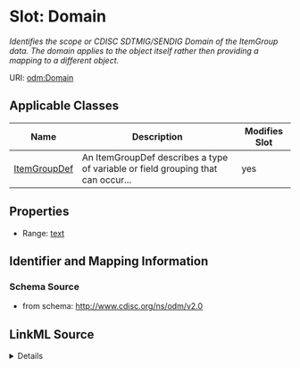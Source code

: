# Slot: Domain


_Identifies the scope or CDISC SDTMIG/SENDIG Domain of the ItemGroup data. The domain applies to the object itself rather then providing a mapping to a different object._



URI: [odm:Domain](http://www.cdisc.org/ns/odm/v2.0/Domain)



<!-- no inheritance hierarchy -->




## Applicable Classes

| Name | Description | Modifies Slot |
| --- | --- | --- |
[ItemGroupDef](ItemGroupDef.md) | An ItemGroupDef describes a type of variable or field grouping that can occur... |  yes  |







## Properties

* Range: [text](text.md)





## Identifier and Mapping Information







### Schema Source


* from schema: http://www.cdisc.org/ns/odm/v2.0




## LinkML Source

<details>
```yaml
name: Domain
description: Identifies the scope or CDISC SDTMIG/SENDIG Domain of the ItemGroup data.
  The domain applies to the object itself rather then providing a mapping to a different
  object.
from_schema: http://www.cdisc.org/ns/odm/v2.0
rank: 1000
alias: Domain
domain_of:
- ItemGroupDef
range: text

```
</details>